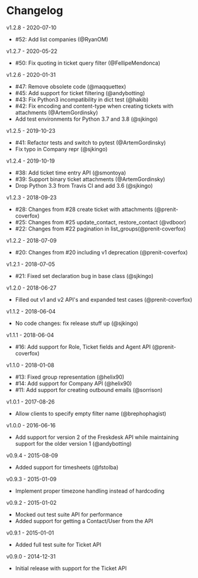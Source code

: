 Changelog
=========

v1.2.8 - 2020-07-10

 * #52: Add list companies (@RyanOM)

v1.2.7 - 2020-05-22

 * #50: Fix quoting in ticket query filter (@FellipeMendonca)

v1.2.6 - 2020-01-31

 * #47: Remove obsolete code (@maqquettex)
 * #45: Add support for ticket filtering (@andybotting)
 * #43: Fix Python3 incompatibility in dict test (@hakib)
 * #42: Fix encoding and content-type when creating tickets with attachments (@ArtemGordinsky)
 * Add test environments for Python 3.7 and 3.8 (@sjkingo)

v1.2.5 - 2019-10-23

 * #41: Refactor tests and switch to pytest (@ArtemGordinsky)
 * Fix typo in Company repr (@sjkingo)

v1.2.4 - 2019-10-19

 * #38: Add ticket time entry API (@smontoya)
 * #39: Support binary ticket attachments (@ArtemGordinsky)
 * Drop Python 3.3 from Travis CI and add 3.6 (@sjkingo)

v1.2.3 - 2018-09-23
  
  * #28: Changes from #28 create ticket with attachments (@prenit-coverfox)
  * #25: Changes from #25 update_contact, restore_contact (@vdboor)
  * #22: Changes from #22 pagination in list_groups(@prenit-coverfox)

v1.2.2 - 2018-07-09

  * #20: Changes from #20 including v1 deprecation (@prenit-coverfox)

v1.2.1 - 2018-07-05

  * #21: Fixed set declaration bug in base class (@sjkingo)

v1.2.0 - 2018-06-27

  * Filled out v1 and v2 API's and expanded test cases (@prenit-coverfox)

v1.1.2 - 2018-06-04

  * No code changes: fix release stuff up (@sjkingo)

v1.1.1 - 2018-06-04

  * #16: Add support for Role, Ticket fields and Agent API (@prenit-coverfox)

v1.1.0 - 2018-01-08

  * #13: Fixed group representation (@helix90)
  * #14: Add support for Company API (@helix90)
  * #11: Add support for creating outbound emails (@sorrison)

v1.0.1 - 2017-08-26

  * Allow clients to specify empty filter name (@brephophagist)

v1.0.0 - 2016-06-16

  * Add support for version 2 of the Freskdesk API while maintaining support for
    the older version 1 (@andybotting)

v0.9.4 - 2015-08-09

  * Added support for timesheets (@fstolba)

v0.9.3 - 2015-01-09

  * Implement proper timezone handling instead of hardcoding

v0.9.2 - 2015-01-02

  * Mocked out test suite API for performance
  * Added support for getting a Contact/User from the API

v0.9.1 - 2015-01-01

  * Added full test suite for Ticket API

v0.9.0 - 2014-12-31

  * Initial release with support for the Ticket API
